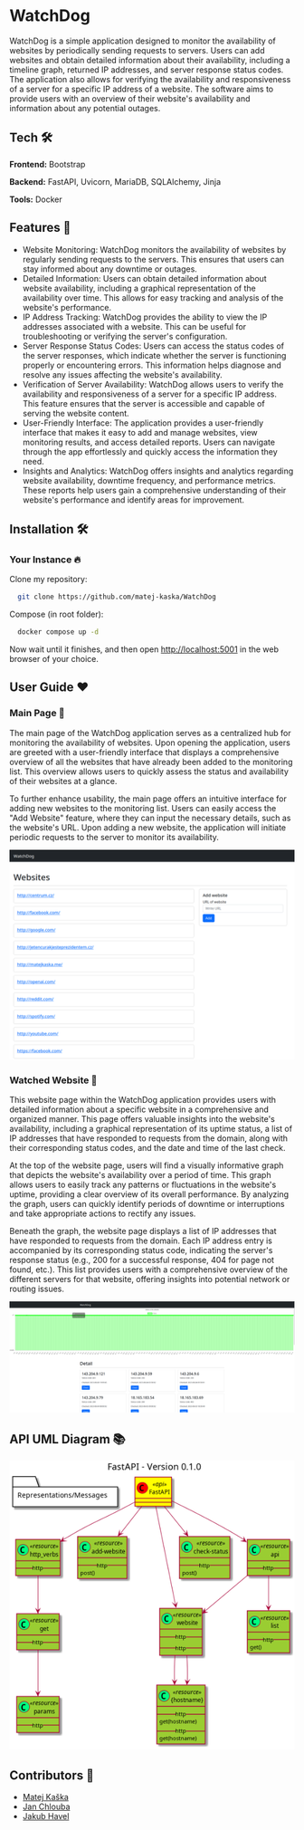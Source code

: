 # WatchDog

WatchDog is a simple application designed to monitor the availability of websites by periodically sending requests to servers. Users can add websites and obtain detailed information about their availability, including a timeline graph, returned IP addresses, and server response status codes. The application also allows for verifying the availability and responsiveness of a server for a specific IP address of a website. The software aims to provide users with an overview of their website's availability and information about any potential outages.

## Tech 🛠

**Frontend:** Bootstrap

**Backend:** FastAPI, Uvicorn, MariaDB, SQLAlchemy, Jinja

**Tools:** Docker

## Features 🚀

- Website Monitoring: WatchDog monitors the availability of websites by regularly sending requests to the servers. This ensures that users can stay informed about any downtime or outages.
- Detailed Information: Users can obtain detailed information about website availability, including a graphical representation of the availability over time. This allows for easy tracking and analysis of the website's performance.
- IP Address Tracking: WatchDog provides the ability to view the IP addresses associated with a website. This can be useful for troubleshooting or verifying the server's configuration.
- Server Response Status Codes: Users can access the status codes of the server responses, which indicate whether the server is functioning properly or encountering errors. This information helps diagnose and resolve any issues affecting the website's availability.
- Verification of Server Availability: WatchDog allows users to verify the availability and responsiveness of a server for a specific IP address. This feature ensures that the server is accessible and capable of serving the website content.
- User-Friendly Interface: The application provides a user-friendly interface that makes it easy to add and manage websites, view monitoring results, and access detailed reports. Users can navigate through the app effortlessly and quickly access the information they need.
- Insights and Analytics: WatchDog offers insights and analytics regarding website availability, downtime frequency, and performance metrics. These reports help users gain a comprehensive understanding of their website's performance and identify areas for improvement.

## Installation 🛠

### Your Instance 🔥

Clone my repository:

```bash
  git clone https://github.com/matej-kaska/WatchDog
```

Compose (in root folder):

```bash
  docker compose up -d
```

Now wait until it finishes, and then open <http://localhost:5001> in the web browser of your choice.

## User Guide ❤️

### Main Page 📖

The main page of the WatchDog application serves as a centralized hub for monitoring the availability of websites. Upon opening the application, users are greeted with a user-friendly interface that displays a comprehensive overview of all the websites that have already been added to the monitoring list. This overview allows users to quickly assess the status and availability of their websites at a glance.

To further enhance usability, the main page offers an intuitive interface for adding new websites to the monitoring list. Users can easily access the "Add Website" feature, where they can input the necessary details, such as the website's URL. Upon adding a new website, the application will initiate periodic requests to the server to monitor its availability.

![main page](pictures/main.png)

### Watched Website 📖

This website page within the WatchDog application provides users with detailed information about a specific website in a comprehensive and organized manner. This page offers valuable insights into the website's availability, including a graphical representation of its uptime status, a list of IP addresses that have responded to requests from the domain, along with their corresponding status codes, and the date and time of the last check.

At the top of the website page, users will find a visually informative graph that depicts the website's availability over a period of time. This graph allows users to easily track any patterns or fluctuations in the website's uptime, providing a clear overview of its overall performance. By analyzing the graph, users can quickly identify periods of downtime or interruptions and take appropriate actions to rectify any issues.

Beneath the graph, the website page displays a list of IP addresses that have responded to requests from the domain. Each IP address entry is accompanied by its corresponding status code, indicating the server's response status (e.g., 200 for a successful response, 404 for page not found, etc.). This list provides users with a comprehensive overview of the different servers for that website, offering insights into potential network or routing issues.

![website page](pictures/website.png)

## API UML Diagram 📚

![FastAPI UML diahram](pictures/openapi.png)

## Contributors 👥

- [Matej Kaška](https://github.com/matej-kaska)
- [Jan Chlouba](https://github.com/Boubik)
- [Jakub Havel](https://github.com/M3chro)
